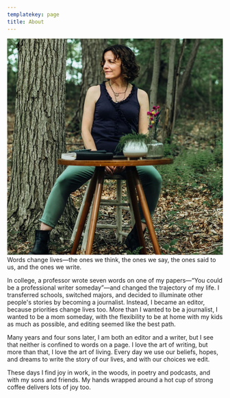 ```yaml
---
templatekey: page
title: About
---
```

![](nina-bio.jpg "#position=relative;float=right;width=50%;margin=0 0 20px 20px;")
Words change lives—the ones we think, the ones we say, the ones said to us, and the ones we write.

In college, a professor wrote seven words on one of my papers—“You could be a professional writer someday”—and changed the trajectory of my life. I transferred schools, switched majors, and decided to illuminate other people's stories by becoming a journalist. Instead, I became an editor, because priorities change lives too. More than I wanted to be a journalist, I wanted to be a mom someday, with the flexibility to be at home with my kids as much as possible, and editing seemed like the best path.

Many years and four sons later, I am both an editor and a writer, but I see that neither is confined to words on a page. I love the art of writing, but more than that, I love the art of living. Every day we use our beliefs, hopes, and dreams to write the story of our lives, and with our choices we edit.

These days I find joy in work, in the woods, in poetry and podcasts, and with my sons and friends. My hands wrapped around a hot cup of strong coffee delivers lots of joy too.
